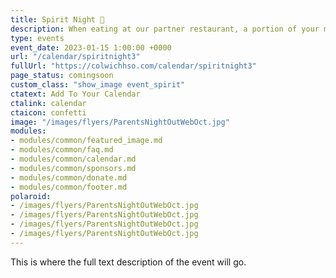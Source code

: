 ```yaml
---
title: Spirit Night 🎉
description: When eating at our partner restaurant, a portion of your meal will go back to Colwich HSO.
type: events
event_date: 2023-01-15 1:00:00 +0000
url: "/calendar/spiritnight3"
fullUrl: "https://colwichhso.com/calendar/spiritnight3"
page_status: comingsoon
custom_class: "show_image event_spirit"
ctatext: Add To Your Calendar
ctalink: calendar
ctaicon: confetti
image: "/images/flyers/ParentsNightOutWebOct.jpg"
modules:
- modules/common/featured_image.md
- modules/common/faq.md
- modules/common/calendar.md
- modules/common/sponsors.md
- modules/common/donate.md
- modules/common/footer.md
polaroid: 
- /images/flyers/ParentsNightOutWebOct.jpg
- /images/flyers/ParentsNightOutWebOct.jpg
- /images/flyers/ParentsNightOutWebOct.jpg
- /images/flyers/ParentsNightOutWebOct.jpg
---
```

This is where the full text description of the event will go.